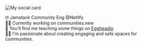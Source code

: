 ![My social card](https://res.cloudinary.com/testing-hooks-upload/image/upload/v1594327700/socials_banner.png)

🤓 Jamstack Community Eng @Netlify
<br />
👷‍♂️  Currently working on communities.new
<br />
:egg:  You'll find me teaching some things on [Eggheadio](https://egghead.io/instructors/domitrius-clark)
<br />
👨‍🏫   I'm passionate about creating engaging and safe spaces for communities. 
